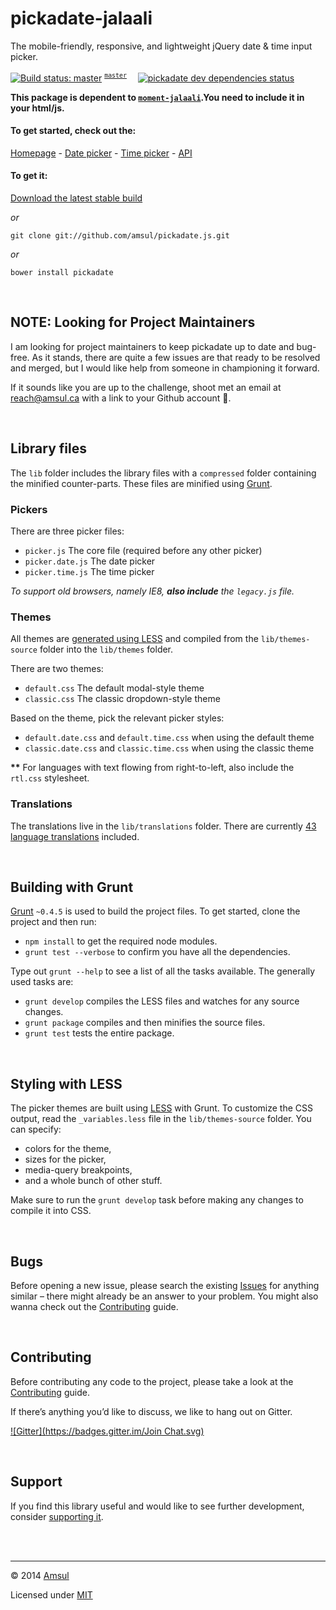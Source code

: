 # pickadate-jalaali

The mobile-friendly, responsive, and lightweight jQuery date & time input picker.

[![Build status: master](https://travis-ci.org/amsul/pickadate.js.svg?branch=master)](https://travis-ci.org/amsul/pickadate.js) <sup>[`master`](https://github.com/amsul/pickadate.js/tree/master)</sup>
<sup>&nbsp;&nbsp;&nbsp;</sup>
[![pickadate dev dependencies status](https://david-dm.org/amsul/pickadate.js/dev-status.svg)](https://david-dm.org/amsul/pickadate.js#info=devDependencies)

**This package is dependent to [`moment-jalaali`](https://github.com/jalaali/moment-jalaali).You need to include it in your html/js.**

#### To get started, check out the:

[Homepage](http://amsul.ca/pickadate.js) - [Date picker](http://amsul.ca/pickadate.js/date) - [Time picker](http://amsul.ca/pickadate.js/time) - [API](http://amsul.ca/pickadate.js/api)


#### To get it:

[Download the latest stable build](https://github.com/amsul/pickadate.js/archive/master.zip)

*or*

`git clone git://github.com/amsul/pickadate.js.git`

*or*

`bower install pickadate`




<br>

## NOTE: Looking for Project Maintainers

I am looking for project maintainers to keep pickadate up to date and bug-free. As it stands, there are quite a few issues are that ready to be resolved and merged, but I would like help from someone in championing it forward.

If it sounds like you are up to the challenge, shoot met an email at reach@amsul.ca with a link to your Github account :pray:.




<br>

## Library files

The `lib` folder includes the library files with a `compressed` folder containing the minified counter-parts. These files are minified using [Grunt](#building-with-grunt).

### Pickers

There are three picker files:

* `picker.js` The core file (required before any other picker)
* `picker.date.js` The date picker
* `picker.time.js` The time picker

_To support old browsers, namely IE8, **also include** the `legacy.js` file._


### Themes

All themes are [generated using LESS](#less-styling) and compiled from the `lib/themes-source` folder into the `lib/themes` folder.

There are two themes:

* `default.css` The default modal-style theme
* `classic.css` The classic dropdown-style theme

Based on the theme, pick the relevant picker styles:

* `default.date.css` and `default.time.css` when using the default theme
* `classic.date.css` and `classic.time.css` when using the classic theme

__**__ For languages with text flowing from right-to-left, also include the `rtl.css` stylesheet.


### Translations

The translations live in the `lib/translations` folder. There are currently [43 language translations](https://github.com/amsul/pickadate.js/tree/master/lib/translations) included.




<br>

## Building with Grunt

[Grunt](http://gruntjs.com/) `~0.4.5` is used to build the project files. To get started, clone the project and then run:

- `npm install` to get the required node modules.
- `grunt test --verbose` to confirm you have all the dependencies.


Type out `grunt --help` to see a list of all the tasks available. The generally used tasks are:

- `grunt develop` compiles the LESS files and watches for any source changes.
- `grunt package` compiles and then minifies the source files.
- `grunt test` tests the entire package.




<br>

<a name="less-styling"></a>
## Styling with LESS

The picker themes are built using [LESS](http://lesscss.org/) with Grunt. To customize the CSS output, read the `_variables.less` file in the `lib/themes-source` folder. You can specify:

- colors for the theme,
- sizes for the picker,
- media-query breakpoints,
- and a whole bunch of other stuff.


Make sure to run the `grunt develop` task before making any changes to compile it into CSS.





<br>

## Bugs

Before opening a new issue, please search the existing [Issues](https://github.com/amsul/pickadate.js/issues) for anything similar – there might already be an answer to your problem. You might also wanna check out the [Contributing](https://github.com/amsul/pickadate.js/blob/master/CONTRIBUTING.md) guide.





<br>

## Contributing

Before contributing any code to the project, please take a look at the [Contributing](https://github.com/amsul/pickadate.js/blob/master/CONTRIBUTING.md) guide.

If there’s anything you’d like to discuss, we like to hang out on Gitter.

[![Gitter](https://badges.gitter.im/Join Chat.svg)](https://gitter.im/amsul/pickadate.js)





<br>

## Support

If you find this library useful and would like to see further development, consider [supporting it](http://selz.co/1g80kCZ).





<br><br>

---

© 2014 [Amsul](http://twitter.com/amsul_)

Licensed under [MIT](http://amsul.ca/MIT)
